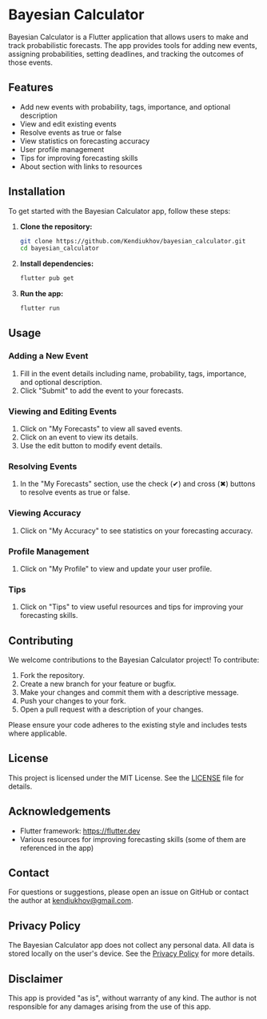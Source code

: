 # Bayesian Calculator

Bayesian Calculator is a Flutter application that allows users to make and track probabilistic forecasts. The app provides tools for adding new events, assigning probabilities, setting deadlines, and tracking the outcomes of those events.

## Features

- Add new events with probability, tags, importance, and optional description
- View and edit existing events
- Resolve events as true or false
- View statistics on forecasting accuracy
- User profile management
- Tips for improving forecasting skills
- About section with links to resources

## Installation

To get started with the Bayesian Calculator app, follow these steps:

1. **Clone the repository:**

    ```bash
    git clone https://github.com/Kendiukhov/bayesian_calculator.git
    cd bayesian_calculator
    ```

2. **Install dependencies:**

    ```bash
    flutter pub get
    ```

3. **Run the app:**

    ```bash
    flutter run
    ```

## Usage

### Adding a New Event

1. Fill in the event details including name, probability, tags, importance, and optional description.
2. Click "Submit" to add the event to your forecasts.

### Viewing and Editing Events

1. Click on "My Forecasts" to view all saved events.
2. Click on an event to view its details.
3. Use the edit button to modify event details.

### Resolving Events

1. In the "My Forecasts" section, use the check (✔) and cross (✖) buttons to resolve events as true or false.

### Viewing Accuracy

1. Click on "My Accuracy" to see statistics on your forecasting accuracy.

### Profile Management

1. Click on "My Profile" to view and update your user profile.

### Tips

1. Click on "Tips" to view useful resources and tips for improving your forecasting skills.

## Contributing

We welcome contributions to the Bayesian Calculator project! To contribute:

1. Fork the repository.
2. Create a new branch for your feature or bugfix.
3. Make your changes and commit them with a descriptive message.
4. Push your changes to your fork.
5. Open a pull request with a description of your changes.

Please ensure your code adheres to the existing style and includes tests where applicable.

## License

This project is licensed under the MIT License. See the [LICENSE](LICENSE) file for details.

## Acknowledgements

- Flutter framework: https://flutter.dev
- Various resources for improving forecasting skills (some of them are referenced in the app)

## Contact

For questions or suggestions, please open an issue on GitHub or contact the author at kendiukhov@gmail.com.

## Privacy Policy

The Bayesian Calculator app does not collect any personal data. All data is stored locally on the user's device. See the [Privacy Policy](https://docs.google.com/document/d/e/2PACX-1vSjQIfGL2MVQmtv0XqlktG9qAyvmVkrfgZQAYcqPm06kHy9L9qCYVBa6x_Onj5R2jJ3DddIGx9ZaKfA/pub) for more details.

## Disclaimer

This app is provided "as is", without warranty of any kind. The author is not responsible for any damages arising from the use of this app.
